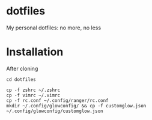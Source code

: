 # dotfiles
My personal dotfiles: no more, no less

# Installation
After cloning
```
cd dotfiles

cp -f zshrc ~/.zshrc 
cp -f vimrc ~/.vimrc
cp -f rc.conf ~/.config/ranger/rc.conf 
mkdir ~/.config/glowconfig/ && cp -f customglow.json ~/.config/glowconfig/customglow.json
```
